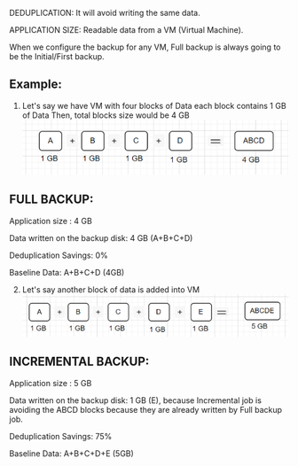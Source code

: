 
DEDUPLICATION: It will avoid writing the same data.

APPLICATION SIZE: Readable data from a VM (Virtual Machine).

When we configure the backup for any VM, Full backup is always going to be the Initial/First backup.

Example:
---------------
1. Let's say we have VM with four blocks of Data each block contains 1 GB of Data
   Then, total blocks size would be 4 GB
![alt text]({D314FFDD-FB74-4DB4-AE8A-313E7EBBD521}.png)

FULL BACKUP:
----------------
Application size : 4 GB

Data written on the backup disk: 4 GB (A+B+C+D)

Deduplication Savings: 0%

Baseline Data: A+B+C+D (4GB)

2. Let's say another block of data is added into VM
![alt text]({8ABE80A7-21D5-4704-8009-B7B6B54EC5C1}.png)

INCREMENTAL BACKUP:
--------------------
Application size :  5 GB

Data written on the backup disk: 1 GB (E), because Incremental job is avoiding the ABCD blocks because they are already written by Full backup job.

Deduplication Savings: 75%

Baseline Data: A+B+C+D+E (5GB)